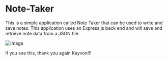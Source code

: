 # Note-Taker

This is a simple application called Note Taker that can be used to write and save notes. This application uses an Express.js back end and will save and retrieve note data from a JSON file.

![image](https://github.com/Wodaloo/Note-Taker/assets/119343529/54992434-c06c-489e-bf5f-8e8e0f48042a)

If you see this, thank you again Kayvon!!!
